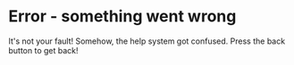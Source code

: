 ﻿# Error - something went wrong

It's not your fault! Somehow, the help system got confused. Press the back button to get back!